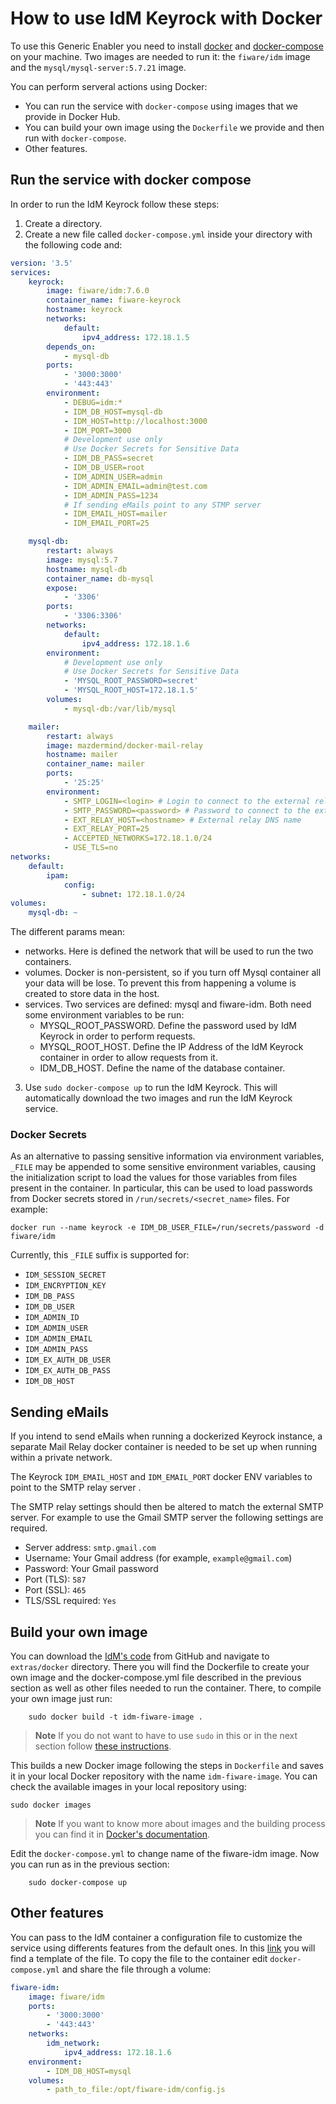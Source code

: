 # How to use IdM Keyrock with Docker

To use this Generic Enabler you need to install
[docker](https://docs.docker.com/installation/) and
[docker-compose](https://docs.docker.com/compose/install/) on your machine. Two
images are needed to run it: the `fiware/idm` image and the
`mysql/mysql-server:5.7.21` image.

You can perform serveral actions using Docker:

-   You can run the service with `docker-compose` using images that we provide
    in Docker Hub.
-   You can build your own image using the `Dockerfile` we provide and then run
    with `docker-compose`.
-   Other features.

## Run the service with docker compose

In order to run the IdM Keyrock follow these steps:

1.  Create a directory.
2.  Create a new file called `docker-compose.yml` inside your directory with the
    following code and:

```yml
version: '3.5'
services:
    keyrock:
        image: fiware/idm:7.6.0
        container_name: fiware-keyrock
        hostname: keyrock
        networks:
            default:
                ipv4_address: 172.18.1.5
        depends_on:
            - mysql-db
        ports:
            - '3000:3000'
            - '443:443'
        environment:
            - DEBUG=idm:*
            - IDM_DB_HOST=mysql-db
            - IDM_HOST=http://localhost:3000
            - IDM_PORT=3000
            # Development use only
            # Use Docker Secrets for Sensitive Data
            - IDM_DB_PASS=secret
            - IDM_DB_USER=root
            - IDM_ADMIN_USER=admin
            - IDM_ADMIN_EMAIL=admin@test.com
            - IDM_ADMIN_PASS=1234
            # If sending eMails point to any STMP server
            - IDM_EMAIL_HOST=mailer
            - IDM_EMAIL_PORT=25

    mysql-db:
        restart: always
        image: mysql:5.7
        hostname: mysql-db
        container_name: db-mysql
        expose:
            - '3306'
        ports:
            - '3306:3306'
        networks:
            default:
                ipv4_address: 172.18.1.6
        environment:
            # Development use only
            # Use Docker Secrets for Sensitive Data
            - 'MYSQL_ROOT_PASSWORD=secret'
            - 'MYSQL_ROOT_HOST=172.18.1.5'
        volumes:
            - mysql-db:/var/lib/mysql

    mailer:
        restart: always
        image: mazdermind/docker-mail-relay
        hostname: mailer
        container_name: mailer
        ports:
            - '25:25'
        environment:
            - SMTP_LOGIN=<login> # Login to connect to the external relay
            - SMTP_PASSWORD=<password> # Password to connect to the external relay
            - EXT_RELAY_HOST=<hostname> # External relay DNS name
            - EXT_RELAY_PORT=25
            - ACCEPTED_NETWORKS=172.18.1.0/24
            - USE_TLS=no
networks:
    default:
        ipam:
            config:
                - subnet: 172.18.1.0/24
volumes:
    mysql-db: ~
```

The different params mean:

-   networks. Here is defined the network that will be used to run the two
    containers.
-   volumes. Docker is non-persistent, so if you turn off Mysql container all
    your data will be lose. To prevent this from happening a volume is created
    to store data in the host.
-   services. Two services are defined: mysql and fiware-idm. Both need some
    environment variables to be run:
    -   MYSQL_ROOT_PASSWORD. Define the password used by IdM Keyrock in order to
        perform requests.
    -   MYSQL_ROOT_HOST. Define the IP Address of the IdM Keyrock container in
        order to allow requests from it.
    -   IDM_DB_HOST. Define the name of the database container.

3.  Use `sudo docker-compose up` to run the IdM Keyrock. This will automatically
    download the two images and run the IdM Keyrock service.

### Docker Secrets

As an alternative to passing sensitive information via environment variables,
`_FILE` may be appended to some sensitive environment variables, causing the
initialization script to load the values for those variables from files present
in the container. In particular, this can be used to load passwords from Docker
secrets stored in `/run/secrets/<secret_name>` files. For example:

```console
docker run --name keyrock -e IDM_DB_USER_FILE=/run/secrets/password -d fiware/idm
```

Currently, this `_FILE` suffix is supported for:

-   `IDM_SESSION_SECRET`
-   `IDM_ENCRYPTION_KEY`
-   `IDM_DB_PASS`
-   `IDM_DB_USER`
-   `IDM_ADMIN_ID`
-   `IDM_ADMIN_USER`
-   `IDM_ADMIN_EMAIL`
-   `IDM_ADMIN_PASS`
-   `IDM_EX_AUTH_DB_USER`
-   `IDM_EX_AUTH_DB_PASS`
-   `IDM_DB_HOST`

## Sending eMails

If you intend to send eMails when running a dockerized Keyrock instance, a
separate Mail Relay docker container is needed to be set up when running within
a private network.

The Keyrock `IDM_EMAIL_HOST` and `IDM_EMAIL_PORT` docker ENV variables to point
to the SMTP relay server .

The SMTP relay settings should then be altered to match the external SMTP
server. For example to use the Gmail SMTP server the following settings are
required.

-   Server address: `smtp.gmail.com`
-   Username: Your Gmail address (for example, `example@gmail.com`)
-   Password: Your Gmail password
-   Port (TLS): `587`
-   Port (SSL): `465`
-   TLS/SSL required: `Yes`

## Build your own image

You can download the [IdM's code](https://github.com/ging/fiware-idm) from
GitHub and navigate to `extras/docker` directory. There you will find the
Dockerfile to create your own image and the docker-compose.yml file described in
the previous section as well as other files needed to run the container. There,
to compile your own image just run:

```console
    sudo docker build -t idm-fiware-image .
```

> **Note** If you do not want to have to use `sudo` in this or in the next
> section follow
> [these instructions](https://docs.docker.com/installation/ubuntulinux/#create-a-docker-group).

This builds a new Docker image following the steps in `Dockerfile` and saves it
in your local Docker repository with the name `idm-fiware-image`. You can check
the available images in your local repository using:

```console
sudo docker images
```

> **Note** If you want to know more about images and the building process you
> can find it in
> [Docker's documentation](https://docs.docker.com/userguide/dockerimages/).

Edit the `docker-compose.yml` to change name of the fiware-idm image. Now you
can run as in the previous section:

```console
    sudo docker-compose up
```

## Other features

You can pass to the IdM container a configuration file to customize the service
using differents features from the default ones. In this
[link](https://github.com/ging/fiware-idm/blob/master/config.js.template) you
will find a template of the file. To copy the file to the container edit
`docker-compose.yml` and share the file through a volume:

```yml
fiware-idm:
    image: fiware/idm
    ports:
        - '3000:3000'
        - '443:443'
    networks:
        idm_network:
            ipv4_address: 172.18.1.6
    environment:
        - IDM_DB_HOST=mysql
    volumes:
        - path_to_file:/opt/fiware-idm/config.js
```

